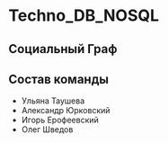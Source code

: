 # Techno_DB_NOSQL
## Социальный Граф

## Состав команды

* Ульяна Таушева 
* Александр Юрковский
* Игорь Ерофеевский
* Олег Шведов
